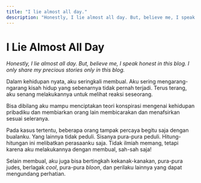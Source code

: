 ```yaml
---
title: "I lie almost all day."
description: "Honestly, I lie almost all day. But, believe me, I speak honest in this blog. I only share my precious stories only in this blog."
---
```

# I Lie Almost All Day

_Honestly, I lie almost all day. But, believe me, I speak honest in this blog. I only share my precious stories only in this blog._ 

Dalam kehidupan nyata, aku seringkali membual. Aku sering mengarang-ngarang kisah hidup yang sebenarnya tidak pernah terjadi. Terus terang, aku senang melakukannya untuk melihat reaksi seseorang. 

Bisa dibilang aku mampu menciptakan teori konspirasi mengenai kehidupan pribadiku dan membiarkan orang lain membicarakan dan menafsirkan sesuai seleranya. 

Pada kasus tertentu, beberapa orang tampak percaya begitu saja dengan bualanku. Yang lainnya tidak peduli. Sisanya pura-pura peduli. Hitung-hitungan ini melibatkan perasaanku saja. Tidak ilmiah memang, tetapi karena aku melakukannya dengan membual, sah-sah saja! 

Selain membual, aku juga bisa bertingkah kekanak-kanakan, pura-pura judes, berlagak _cool_, pura-pura _bloon_, dan perilaku lainnya yang dapat mengundang perhatian.
